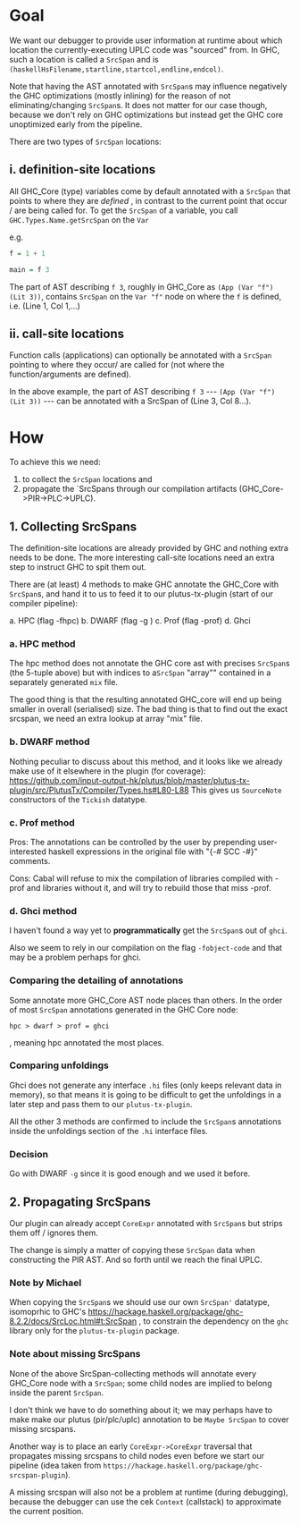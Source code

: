# Goal

We want our debugger to provide user information at runtime about which
location the currently-executing UPLC code was "sourced" from.
In GHC, such a location is called a `SrcSpan` and is `(haskellHsFilename,startline,startcol,endline,endcol)`.

Note that having the AST annotated with `SrcSpan`s may influence negatively the GHC optimizations
(mostly inlining) for the reason of not eliminating/changing `SrcSpan`s.
It does not matter for our case though, because we don't rely on GHC optimizations but
instead get the GHC core unoptimized early from the pipeline.

There are two types of `SrcSpan` locations:

## i. definition-site locations

All GHC_Core (type) variables come by default annotated with a `SrcSpan` that points
to where they are *defined* , in contrast to the current point that occur / are being called for.
To get the `SrcSpan` of a variable, you call `GHC.Types.Name.getSrcSpan` on the `Var`

e.g.

``` haskell
f = 1 + 1

main = f 3
```

The part of AST describing `f 3`, roughly in GHC_Core as  `(App (Var "f") (Lit 3))`,
contains `SrcSpan` on the `Var "f"` node on where the `f` is defined, i.e. (Line 1, Col 1,...)

## ii. call-site locations

Function calls (applications) can optionally be annotated with a `SrcSpan` pointing to
where they occur/ are called for (not where the function/arguments are defined).

In the above example, the part of AST describing `f 3` --- `(App (Var "f") (Lit 3))` --- can be
annotated with a SrcSpan of (Line 3, Col 8...).

# How

To achieve this we need:

1. to collect the `SrcSpan` locations and
2. propagate the `SrcSpans through our compilation artifacts (GHC_Core->PIR->PLC->UPLC).

## 1. Collecting SrcSpans

The definition-site locations are already provided by GHC and nothing extra needs to be done.
The more interesting call-site locations need an extra step to instruct GHC to spit them out.

There are (at least) 4 methods to make GHC annotate the GHC_Core with `SrcSpan`s,
and hand it to us to feed it to our plutus-tx-plugin (start of our compiler pipeline):

a. HPC (flag -fhpc)
b. DWARF (flag -g )
c. Prof (flag -prof)
d. Ghci

### a. HPC method

The hpc method does not annotate the GHC core ast with precises `SrcSpan`s (the 5-tuple above) but
with indices to a`SrcSpan` "array"" contained in a separately generated `mix` file.

The good thing is that the resulting annotated GHC_core will end up being smaller in overall (serialised) size.
The bad thing is that to find out the exact srcspan, we need an extra lookup at array "mix" file.

### b. DWARF method

Nothing peculiar to discuss about this method, and it looks like we already make use of it elsewhere in the plugin (for coverage):
<https://github.com/input-output-hk/plutus/blob/master/plutus-tx-plugin/src/PlutusTx/Compiler/Types.hs#L80-L88>
This gives us `SourceNote` constructors of the `Tickish` datatype.

### c. Prof method

Pros: The annotations can be controlled by the user by prepending user-interested haskell expressions in the original file
with "{-# SCC -#}" comments.

Cons: Cabal will refuse to mix the compilation of libraries compiled with -prof and libraries without it, and will try to rebuild those that miss -prof.

### d. Ghci method

I haven't found a way yet to **programmatically** get the `SrcSpan`s out of `ghci`.

Also we seem to rely in our compilation on the flag `-fobject-code` and that may be a problem perhaps for ghci.

### Comparing the detailing of annotations

Some annotate more GHC_Core AST node places than others.
In the order of most `SrcSpan` annotations generated in the GHC Core node:

`hpc > dwarf > prof = ghci`

, meaning hpc annotated the most places.

### Comparing unfoldings

Ghci does not generate any interface `.hi` files (only keeps relevant data in memory), so
that means it is going to be difficult to get the unfoldings in a later step and pass them to our `plutus-tx-plugin`.

All the other 3 methods are confirmed to include the `SrcSpan`s annotations inside the unfoldings section of the `.hi` interface files.

### Decision

Go with DWARF `-g` since it is good enough and we used it before.

## 2. Propagating SrcSpans

Our plugin can already accept `CoreExpr` annotated with `SrcSpan`s but strips them off / ignores them.

The change is simply a matter of copying these `SrcSpan` data when constructing the PIR AST.
And so forth until we reach the final UPLC.

### Note by Michael

When copying the `SrcSpan`s we should use our own `SrcSpan'` datatype, isomoprhic to GHC's https://hackage.haskell.org/package/ghc-8.2.2/docs/SrcLoc.html#t:SrcSpan
, to constrain the dependency on the `ghc` library only for the `plutus-tx-plugin` package.

### Note about missing SrcSpans

None of the above SrcSpan-collecting methods will annotate every GHC_Core node with a `SrcSpan`;
some child nodes are implied to belong inside the parent `SrcSpan`.

I don't think we have to do something about it; we may perhaps have
to make make our plutus (pir/plc/uplc) annotation to be `Maybe SrcSpan` to cover missing srcspans.

Another way is to place an early `CoreExpr->CoreExpr` traversal
that propagates missing srcspans to child nodes even before we start our pipeline
(idea taken from `https://hackage.haskell.org/package/ghc-srcspan-plugin`).

A missing srcspan will also not be a problem at runtime (during debugging),
because the debugger can use the cek `Context` (callstack) to approximate the current position.
